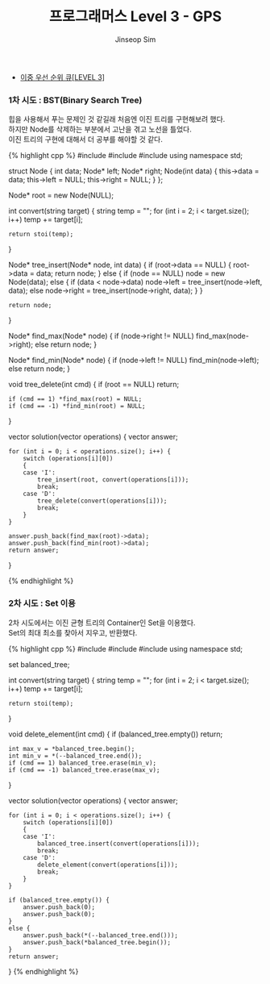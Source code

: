﻿---
layout: post
title: "프로그래머스 Level 3 - GPS"
categories: Programmers
tags: [cpp]
author:
  - Jinseop Sim
---
- [이중 우선 순위 큐[LEVEL 3]](https://school.programmers.co.kr/learn/courses/30/lessons/42628)

### 1차 시도 : BST(Binary Search Tree)

힙을 사용해서 푸는 문제인 것 같길래 처음엔 이진 트리를 구현해보려 했다.  
하지만 Node를 삭제하는 부분에서 고난을 겪고 노선을 틀었다.  
이진 트리의 구현에 대해서 더 공부를 해야할 것 같다.  

{% highlight cpp %}
#include <string>
#include <vector>
#include <iostream>
using namespace std;

struct Node {
    int data;
    Node* left;
    Node* right;
    Node(int data) {
        this->data = data;
        this->left = NULL;
        this->right = NULL;
    }
};

Node* root = new Node(NULL);

int convert(string target) {
    string temp = "";
    for (int i = 2; i < target.size(); i++)
        temp += target[i];

    return stoi(temp);
}

Node* tree_insert(Node* node, int data) {
    if (root->data == NULL) {
        root->data = data;
        return node;
    }
    else {
        if (node == NULL)
            node = new Node(data);
        else {
            if (data < node->data)
                node->left = tree_insert(node->left, data);
            else
                node->right = tree_insert(node->right, data);
        }
    }

    return node;
}

Node* find_max(Node* node) {
    if (node->right != NULL)
        find_max(node->right);
    else
        return node;
}

Node* find_min(Node* node) {
    if (node->left != NULL)
        find_min(node->left);
    else
        return node;
}

void tree_delete(int cmd) {
    if (root == NULL) return;

    if (cmd == 1) *find_max(root) = NULL;
    if (cmd == -1) *find_min(root) = NULL;
}

vector<int> solution(vector<string> operations) {
    vector<int> answer;

    for (int i = 0; i < operations.size(); i++) {
        switch (operations[i][0])
        {
        case 'I':
            tree_insert(root, convert(operations[i]));
            break;
        case 'D':
            tree_delete(convert(operations[i]));
            break;
        }
    }

    answer.push_back(find_max(root)->data);
    answer.push_back(find_min(root)->data);
    return answer;
}

{% endhighlight %}


### 2차 시도 : Set 이용

2차 시도에서는 이진 균형 트리의 Container인 Set을 이용했다.  
Set의 최대 최소를 찾아서 지우고, 반환했다.  

{% highlight cpp %}
#include <string>
#include <vector>
#include <set>
using namespace std;

set<int> balanced_tree;

int convert(string target) {
    string temp = "";
    for (int i = 2; i < target.size(); i++)
        temp += target[i];

    return stoi(temp);
}

void delete_element(int cmd) {
    if (balanced_tree.empty()) return;

    int max_v = *balanced_tree.begin();
    int min_v = *(--balanced_tree.end());
    if (cmd == 1) balanced_tree.erase(min_v);
    if (cmd == -1) balanced_tree.erase(max_v);
}

vector<int> solution(vector<string> operations) {
    vector<int> answer;

    for (int i = 0; i < operations.size(); i++) {
        switch (operations[i][0])
        {
        case 'I':
            balanced_tree.insert(convert(operations[i]));
            break;
        case 'D':
            delete_element(convert(operations[i]));
            break;
        }
    }

    if (balanced_tree.empty()) {
        answer.push_back(0);
        answer.push_back(0);
    }
    else {
        answer.push_back(*(--balanced_tree.end()));
        answer.push_back(*balanced_tree.begin());
    }
    return answer;
}
{% endhighlight %}